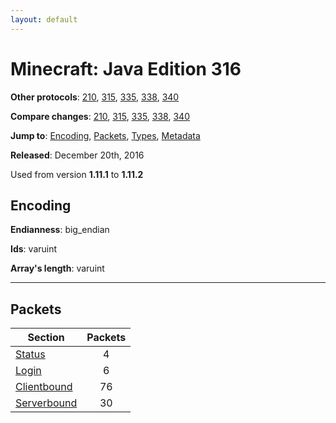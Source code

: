 ```yaml
---
layout: default
---
```


# Minecraft: Java Edition 316

**Other protocols**: [210](./java316), [315](./java316), [335](./java316), [338](./java316), [340](./java316)

**Compare changes**: [210](../diff/java/210-316), [315](../diff/java/315-316), [335](../diff/java/316-335), [338](../diff/java/316-338), [340](../diff/java/316-340)

**Jump to**: [Encoding](#encoding), [Packets](#packets), [Types](java316/types), [Metadata](java316/metadata)

**Released**: December 20th, 2016

Used from version **1.11.1** to **1.11.2**

## Encoding

**Endianness**: big_endian

**Ids**: varuint

**Array's length**: varuint

-----
## Packets

Section | Packets
---|:---:
[Status](java316/status) | 4
[Login](java316/login) | 6
[Clientbound](java316/clientbound) | 76
[Serverbound](java316/serverbound) | 30
